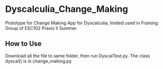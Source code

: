 # Dyscalculia_Change_Making
Prototype for Change Making App for Dyscalculia, limited used in Framing Group of ESC102 Praxis II Summer.

## How to Use
Download all the file to same folder, then run DyscalTest.py.
The class dyscal() is in change_making.py
